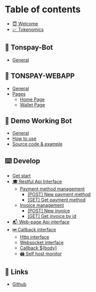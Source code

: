 # Table of contents

* [😇 Welcome](README.md)
* [📈 Tokenomics](tokenomics.md)

## 🤖 Tonspay-Bot

* [General](tonspay-bot/general.md)

## 📱 TONSPAY-WEBAPP

* [General](tonspay-webapp/general.md)
* [Pages](tonspay-webapp/pages/README.md)
  * [Home Page](tonspay-webapp/pages/home-page.md)
  * [Wallet Page](tonspay-webapp/pages/wallet-page.md)

## 🚂 Demo Working Bot

* [General](demo-working-bot/general.md)
* [How to use](demo-working-bot/how-to-use.md)
* [Source code & example](demo-working-bot/source-code-and-example.md)

## ⌨️ Develop

* [Get start](develop/get-start.md)
* [🎓 Restful Api Interface](develop/restful-api-interface.md)
  * [Payment method management](develop/restful-api-interface/payment-method-management/README.md)
    * [\[POST\] New payment method](develop/restful-api-interface/payment-method-management/post-new-payment-method.md)
    * [\[GET\] Get payment method](develop/restful-api-interface/payment-method-management/get-get-payment-method.md)
  * [Invoice management](develop/restful-api-interface/invoice-management/README.md)
    * [\[POST\] New invoice](develop/restful-api-interface/invoice-management/post-new-invoice.md)
    * [\[GET\] Get invoice by id](develop/restful-api-interface/invoice-management/get-get-invoice-by-id.md)
* [📬 Web-page Api interface](develop/web-page-api-interface.md)
* [⏮️ Callback interface](develop/callback-interface/README.md)
  * [Http interface](develop/callback-interface/http-interface.md)
  * [Websocket interface](develop/callback-interface/websocket-interface.md)
  * [Callback ${body}](develop/callback-interface/callback-usd-body.md)
  * [🖨️ Self host monitor](develop/callback-interface/self-host-monitor.md)

## 🔗 Links

* [Github](https://github.com/tonspay)
